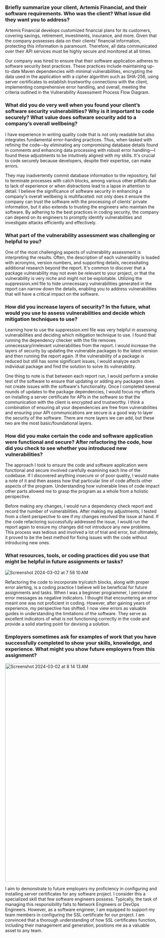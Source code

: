 ### Briefly summarize your client, Artemis Financial, and their software requirements. Who was the client? What issue did they want you to address?

Artemis Financial develops customized financial plans for its customers, covering savings, retirement, investments, insurance, and more. Given that the company possesses data on their clients' financial information, protecting this information is paramount. Therefore, all data communicated over their API services must be highly secure and monitored at all times.

Our company was hired to ensure that their software application adheres to software security best practices. These practices include maintaining up-to-date Maven dependencies with minimal vulnerabilities, encrypting the data used in the application with a cipher algorithm such as SHA-256, using server certificates to establish trustworthy connections with the client, implementing comprehensive error handling, and overall, meeting the criteria outlined in the Vulnerability Assessment Process Flow Diagram.

### What did you do very well when you found your client’s software security vulnerabilities? Why is it important to code securely? What value does software security add to a company’s overall wellbeing?

I have experience in writing quality code that is not only readable but also integrates fundamental error-handing practices. Thus, when tasked with refining the code—by eliminating any compromising database details found in comments and enhancing data processing with robust error handling—I found these adjustments to be intuitively aligned with my skills. It's crucial to code securely because developers, despite their expertise, can make errors.

They may inadvertently commit database information to the repository, fail to terminate processes with catch blocks, among various other pitfalls due to lack of experience or when distractions lead to a lapse in attention to detail. I believe the significance of software security in enhancing a company's overall wellbeing is multifaceted: not only does it ensure the company can trust the software with the processing of clients' private information, but it also extends to trusting the engineers who maintain the software. By adhering to the best practices in coding security, the company can depend on its engineers to promptly identify vulnerabilities and investigate attacks efficiently and effectively.

### What part of the vulnerability assessment was challenging or helpful to you?

One of the most challenging aspects of vulnerability assessment is interpreting the results. Often, the description of each vulnerability is loaded with acronyms, version numbers, and supporting details, necessitating additional research beyond the report. It's common to discover that a package vulnerability may not even be relevant to your project, or that the vulnerability is very niche and might not be exploitable. Utilizing the suppression.xml file to hide unnecessary vulnerabilities generated in the report can narrow down the details, enabling you to address vulnerabilities that will have a critical impact on the software.

### How did you increase layers of security? In the future, what would you use to assess vulnerabilities and decide which mitigation techniques to use?

Learning how to use the suppression.xml file was very helpful in assessing vulnerabilities and deciding which mitigation technique to use. I found that running the dependency checker with the file removes unnecessary/irrelevant vulnerabilities from the report. I would increase the layers of security by updating the vulnerable packages to the latest version and then running the report again. If the vulnerability of a package is reduced but still has some significant issues, I would analyze each individual package and find the solution to solve its vulnerability.

One thing to note is that between each report run, I would perform a smoke test of the software to ensure that updating or adding any packages does not create issues with the software's functionality. Once I completed several rounds of updates to the package dependencies, I would focus my efforts on installing a server certificate for APIs in the software so that the communication with the client is encrypted and trustworthy. I think a combination of ensuring all your dependencies are free from vulnerabilities and ensuring your API communications are secure is a good way to layer the security of the software. There are more layers we can add, but these two are the most basic/foundational layers.

### How did you make certain the code and software application were functional and secure? After refactoring the code, how did you check to see whether you introduced new vulnerabilities?

The approach I took to ensure the code and software application were functional and secure involved carefully examining each line of the codebase. If I discovered anything insecure or of poor quality, I would make a note of it and then assess how that particular line of code affects other aspects of the program. Understanding how vulnerable lines of code impact other parts allowed me to grasp the program as a whole from a holistic perspective.

Before making any changes, I would run a dependency check report and record the number of vulnerabilities. After making my adjustments, I tested from a client perspective to see if my changes resolved the issue at hand. If the code refactoring successfully addressed the issue, I would run the report again to ensure my changes did not introduce any new problems. This process was tedious and involved a lot of trial and error, but ultimately, it proved to be the best method for fixing issues with the code without introducing new ones.

### What resources, tools, or coding practices did you use that might be helpful in future assignments or tasks?

<img alt="Screenshot 2024-03-02 at 7 58 10 AM" src="https://github.com/ptums/cs-305-final-project-journal/assets/4443722/fbc61a49-5ccf-4dc8-b141-6913c13911e5"/>

Refactoring the code to incorporate try/catch blocks, along with proper error alerting, is a coding practice I believe will be beneficial for future assignments and tasks. When I was a beginner programmer, I perceived error messages as negative indicators. I thought that encountering an error meant one was not proficient in coding. However, after gaining years of experience, my perspective has shifted. I now view errors as valuable guides in understanding the limitations of the software. They serve as excellent indicators of what is not functioning correctly in the code and provide a solid starting point for devising a solution.

### Employers sometimes ask for examples of work that you have successfully completed to show your skills, knowledge, and experience. What might you show future employers from this assignment?

<img width="709" alt="Screenshot 2024-03-02 at 8 14 13 AM" src="https://github.com/ptums/cs-305-final-project-journal/assets/4443722/1cf79c25-467e-4e41-b107-de05945a925c">

I aim to demonstrate to future employers my proficiency in configuring and installing server certificates for any software project. I consider this a specialized skill that few software engineers possess. Typically, the task of managing this responsibility falls to Network Engineers or DevOps Engineers. However, as a software engineer, I am equipped to support my team members in configuring the SSL certificate for our project. I am convinced that a thorough understanding of how SSL certificates function, including their management and generation, positions me as a valuable asset to any team.
